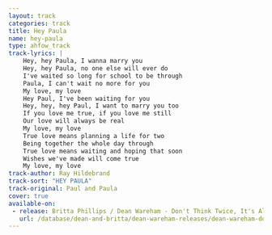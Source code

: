 ```yaml
---
layout: track
categories: track
title: Hey Paula
name: hey-paula
type: ahfow_track
track-lyrics: |
    Hey, hey Paula, I wanna marry you
    Hey, hey Paula, no one else will ever do
    I've waited so long for school to be through
    Paula, I can't wait no more for you
    My love, my love
    Hey Paul, I've been waiting for you
    Hey, hey, hey Paul, I want to marry you too
    If you love me true, if you love me still
    Our love will always be real
    My love, my love
    True love means planning a life for two
    Being together the whole day through
    True love means waiting and hoping that soon
    Wishes we've made will come true
    My love, my love
track-author: Ray Hildebrand
track-sort: "HEY PAULA"
track-original: Paul and Paula
cover: true
available-on:
 - release: Britta Phillips / Dean Wareham - Don't Think Twice, It's Alright / Hey Paula
   url: /database/dean-and-britta/dean-wareham-releases/dean-wareham-dont-think-twice-hey-paula/
---
```

